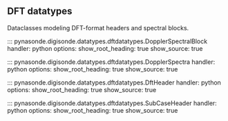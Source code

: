 ## DFT datatypes

Dataclasses modeling DFT-format headers and spectral blocks.

::: pynasonde.digisonde.datatypes.dftdatatypes.DopplerSpectralBlock
    handler: python
    options:
        show_root_heading: true
        show_source: true

::: pynasonde.digisonde.datatypes.dftdatatypes.DopplerSpectra
    handler: python
    options:
        show_root_heading: true
        show_source: true

::: pynasonde.digisonde.datatypes.dftdatatypes.DftHeader
    handler: python
    options:
        show_root_heading: true
        show_source: true

::: pynasonde.digisonde.datatypes.dftdatatypes.SubCaseHeader
    handler: python
    options:
        show_root_heading: true
        show_source: true